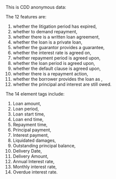 This is CDD anonymous data:

The 12 features are:
1. whether the litigation period has expired, 
2. whether to demand repayment, 
3. whether there is a written loan agreement, 
4. whether the loan is a private loan,
5. whether the guarantor provides a guarantee,
6. whether the interest rate is agreed on, 
7. whether repayment period is agreed upon, 
8. whether the loan period is agreed upon, 
9. whether the default clause is agreed upon, 
10. whether there is a repayment action,
11. whether the borrower provides the loan as ,
12. whether the principal and interest are still owed.

The 14 element tags include: 

1. Loan amount,
2. Loan period,
3. Loan start time,
4. Loan end time, 
5. Repayment time,
6. Principal payment,
7. Interest payment,
8. Liquidated damages,
9. Outstanding principal balance, 
10. Delivery Date,
11. Delivery Amount,
12. Annual Interest rate,
13. Monthly interest rate,
14. Overdue interest rate.
